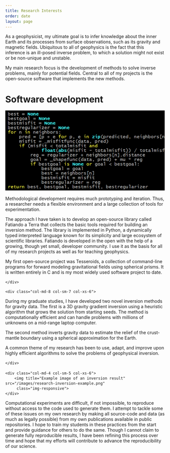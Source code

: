 ```yaml
---
title: Research Interests
order: date
layout: page
---
```


As a geophysicist,
my ultimate goal is
to infer knowledge about the inner Earth
and its processes
from surface observations,
such as its gravity and magnetic fields.
Ubiquitous to all of geophysics
is the fact that this inference
is an ill-posed inverse problem,
to which a solution might not exist
or be non-unique and unstable.

My main research focus is
the development of methods
to solve inverse problems,
mainly for potential fields.
Central to all of my projects
is the open-source software
that implements the new methods.


# Software development


<div class="row">
    <div class="col-md-4 col-sm-5 col-xs-6">
        <img title="Screenshot of some source code" src="/images/research-code-example.png"
         class="img-responsive">
    </div>
    <div class="col-md-8 col-sm-7 col-xs-6">

Methodological development requires
much prototyping and iteration.
Thus,
a researcher needs
a flexible environment
and a large collection of tools
for experimentation.

The approach I have taken is
to develop an open-source library
called Fatiando a Terra
that collects the basic tools
required for building an inversion method.
The library is implemented in Python,
a dynamically typed interpreted language
known for its simplicity
and large ecosystem of scientific libraries.
Fatiando is developed in the
open
with the help of a growing, though yet small,
developer community.
I use it as the basis for
all of my research projects
as well as for teaching geophysics.

My first open-source project
was Tesseroids,
a collection of command-line programs
for forward modeling gravitational fields
using spherical prisms.
It is written entirely in C
and is my most widely used software project to date.


    </div>
</div>

<div class="row">

    <div class="col-md-8 col-sm-7 col-xs-6">

During my graduate studies,
I have developed two novel inversion methods
for gravity data.
The first is a 3D gravity gradient inversion
using a heuristic algorithm
that grows the solution from starting seeds.
The method is computationally efficient
and can handle problems with millions of unknowns
on a mid-range laptop computer.

The second method inverts gravity data
to estimate the relief
of the crust-mantle boundary
using a spherical approximation for the Earth.

A common theme of my research has been
to use, adapt, and improve upon
highly efficient algorithms
to solve the problems of geophysical inversion.


    </div>

    <div class="col-md-4 col-sm-5 col-xs-6">
        <img title="Example image of an inversion result" src="/images/research-inversion-example.png"
         class="img-responsive">
    </div>
</div>




Computational experiments
are difficult, if not impossible, to reproduce
without access to the code used to generate them.
I attempt to tackle
some of these issues
on my own research
by making all source-code and data
(as much as legally possible)
from my own publications
available in public repositories.
I hope to train my students
in these practices from the start
and provide guidance for others to do the same.
Though I cannot claim
to generate fully reproducible results,
I have been refining this process over time
and hope that my efforts will contribute
to advance the reproducibility of our science.
